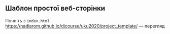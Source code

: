 ## Шаблон простої веб-сторінки

Почніть з `index.html`.  
https://nadiarom.github.io/djcourse/uku2020/project_template/ — перегляд